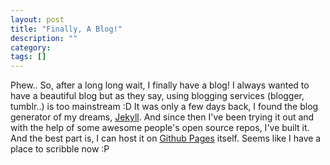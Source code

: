 ```yaml
---
layout: post
title: "Finally, A Blog!"
description: ""
category: 
tags: []
---
```


Phew.. So, after a long long wait, I finally have a blog! I always wanted to have a beautiful blog but as they say, using blogging services (blogger, tumblr..) is too mainstream :D It was only a few days back, I found the blog generator of my dreams, [Jekyll](http://jekyllrb.com). And since then I've been trying it out and with the help of some awesome people's open source repos, I've built it. And the best part is, I can host it on [Github Pages](http://pages.github.com) itself. Seems like I have a place to scribble now :P